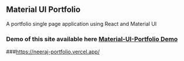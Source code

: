 ## Material UI Portfolio

A portfolio single page application using React and Material UI

### Demo of this site available here [Material-UI-Portfolio Demo](https://materialui-portfolio.netlify.app/)

###https://neeraj-portfolio.vercel.app/
